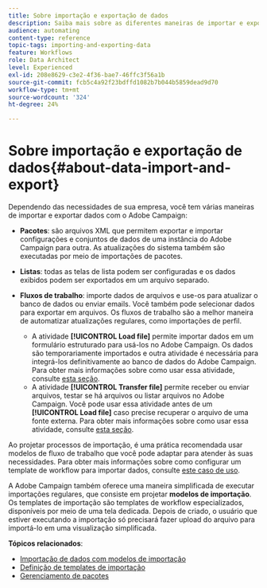 ```yaml
---
title: Sobre importação e exportação de dados
description: Saiba mais sobre as diferentes maneiras de importar e exportar dados com o Adobe Campaign.
audience: automating
content-type: reference
topic-tags: importing-and-exporting-data
feature: Workflows
role: Data Architect
level: Experienced
exl-id: 208e8629-c3e2-4f36-bae7-46ffc3f56a1b
source-git-commit: fcb5c4a92f23bdffd1082b7b044b5859dead9d70
workflow-type: tm+mt
source-wordcount: '324'
ht-degree: 24%

---
```


# Sobre importação e exportação de dados{#about-data-import-and-export}

Dependendo das necessidades de sua empresa, você tem várias maneiras de importar e exportar dados com o Adobe Campaign:

* **Pacotes**: são arquivos XML que permitem exportar e importar configurações e conjuntos de dados de uma instância do Adobe Campaign para outra. As atualizações do sistema também são executadas por meio de importações de pacotes.
* **Listas**: todas as telas de lista podem ser configuradas e os dados exibidos podem ser exportados em um arquivo separado.
* **Fluxos de trabalho**: importe dados de arquivos e use-os para atualizar o banco de dados ou enviar emails. Você também pode selecionar dados para exportar em arquivos. Os fluxos de trabalho são a melhor maneira de automatizar atualizações regulares, como importações de perfil.

   * A atividade **[!UICONTROL Load file]** permite importar dados em um formulário estruturado para usá-los no Adobe Campaign. Os dados são temporariamente importados e outra atividade é necessária para integrá-los definitivamente ao banco de dados do Adobe Campaign. Para obter mais informações sobre como usar essa atividade, consulte [esta seção](../../automating/using/load-file.md).
   * A atividade **[!UICONTROL Transfer file]** permite receber ou enviar arquivos, testar se há arquivos ou listar arquivos no Adobe Campaign. Você pode usar essa atividade antes de um **[!UICONTROL Load file]** caso precise recuperar o arquivo de uma fonte externa. Para obter mais informações sobre como usar essa atividade, consulte [esta seção](../../automating/using/transfer-file.md).

Ao projetar processos de importação, é uma prática recomendada usar modelos de fluxo de trabalho que você pode adaptar para atender às suas necessidades. Para obter mais informações sobre como configurar um template de workflow para importar dados, consulte [este caso de uso](../../automating/using/creating-import-workflow-templates.md).

A Adobe Campaign também oferece uma maneira simplificada de executar importações regulares, que consiste em projetar **modelos de importação**. Os templates de importação são templates de workflow especializados, disponíveis por meio de uma tela dedicada. Depois de criado, o usuário que estiver executando a importação só precisará fazer upload do arquivo para importá-lo em uma visualização simplificada.

**Tópicos relacionados**:

* [Importação de dados com modelos de importação](../../automating/using/importing-data-with-import-templates.md)
* [Definição de templates de importação](../../automating/using/importing-data-with-import-templates.md#setting-up-import-templates)
* [Gerenciamento de pacotes](../../automating/using/managing-packages.md)
